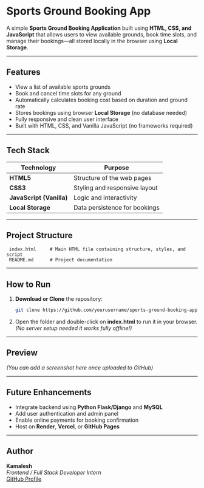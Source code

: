 # Sports Ground Booking App

A simple **Sports Ground Booking Application** built using **HTML, CSS, and JavaScript** that allows users to view available grounds, book time slots, and manage their bookings—all stored locally in the browser using **Local Storage**.

---

## Features

- View a list of available sports grounds
- Book and cancel time slots for any ground
- Automatically calculates booking cost based on duration and ground rate
- Stores bookings using browser **Local Storage** (no database needed)
- Fully responsive and clean user interface
- Built with HTML, CSS, and Vanilla JavaScript (no frameworks required)

---

## Tech Stack

| Technology               | Purpose                       |
| ------------------------ | ----------------------------- |
| **HTML5**                | Structure of the web pages    |
| **CSS3**                 | Styling and responsive layout |
| **JavaScript (Vanilla)** | Logic and interactivity       |
| **Local Storage**        | Data persistence for bookings |

---

## Project Structure

```
 index.html     # Main HTML file containing structure, styles, and script
 README.md      # Project documentation
```

---

## How to Run

1. **Download or Clone** the repository:

   ```bash
   git clone https://github.com/yourusername/sports-ground-booking-app.git
   ```

2. Open the folder and double-click on **index.html** to run it in your browser.  
   _(No server setup needed it works fully offline!)_

---

## Preview

_(You can add a screenshot here once uploaded to GitHub)_

---

## Future Enhancements

- Integrate backend using **Python Flask/Django** and **MySQL**
- Add user authentication and admin panel
- Enable online payments for booking confirmation
- Host on **Render**, **Vercel**, or **GitHub Pages**

---

## Author

**Kamalesh**  
_Frontend / Full Stack Developer Intern_  
 [GitHub Profile](https://github.com/yourusername)
